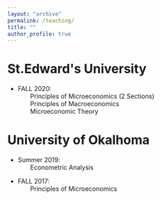 ```yaml
---
layout: "archive"
permalink: /teaching/
title: ""
author_profile: true
---
```

**St.Edward's University** 
======
* FALL 2020: \
  &nbsp;&nbsp;&nbsp;&nbsp;&nbsp;&nbsp;   Principles of Microeconomics (2 Sections) \
  &nbsp;&nbsp;&nbsp;&nbsp;&nbsp;&nbsp;    Principles of Macroeconomics \
  &nbsp;&nbsp;&nbsp;&nbsp;&nbsp;&nbsp;   Microeconomic Theory
          
**University of Okalhoma**
======
* Summer 2019:\
&nbsp;&nbsp;&nbsp;&nbsp;&nbsp;&nbsp;          Econometric Analysis 
          
* FALL 2017: \
 &nbsp;&nbsp;&nbsp;&nbsp;&nbsp;&nbsp;         Principles of Microeconomics 
          
          
